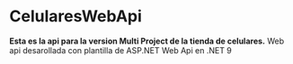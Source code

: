 # CelularesWebApi
__Esta es la api para la version Multi Project de la tienda de celulares.__
Web api desarollada con plantilla de ASP.NET Web Api en .NET 9 
